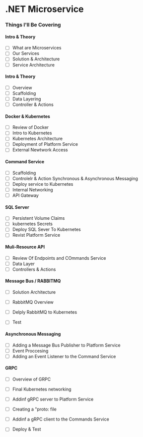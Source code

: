 # .NET Microservice

 ### Things I'll Be Covering

#### Intro & Theory

- [ ] What are Microservices
- [ ] Our Services
- [ ] Solution & Architecture
- [ ] Service Architecture

#### Intro & Theory

- [ ] Overview
- [ ] Scaffolding
- [ ] Data Layering
- [ ] Controller & Actions

#### Docker & Kubernetes

- [ ] Review of Docker
- [ ] Intro to Kubernetes
- [ ] Kubernetes Architecture
- [ ] Deployment of Platform Service
- [ ] External Newtwork Access

#### Command Service

- [ ] Scaffolding
- [ ] Controlelr & Action Synchronous & Asynchronous Messaging
- [ ] Deploy service to Kubernetes
- [ ] Internal Networking
- [ ] API Gateway

#### SQL Server

- [ ] Persistent Volume Claims
- [ ] kubernetes Secrets
- [ ] Deploy SQL Sever To Kubernetes
- [ ] Revist Platform Service

#### Muli-Resource API

- [ ] Review Of Endpoints and COmmands Service
- [ ] Data Layer
- [ ] Controllers & Actions

#### Message Bus / RABBITMQ

- [ ] Solution Architecture
- [ ] RabbitMQ Overview
- [ ] Delply RabbitMQ to Kubernetes
- [ ] Test


#### Asynchronous Messaging

- [ ] Adding a Message Bus Publisher to Platform Service
- [ ] Event Proccesing
- [ ] Adding an Event Listener to the Command Service

#### GRPC

- [ ] Overview of GRPC
- [ ] Final Kubernetes networking
- [ ] Addinf gRPC server to Platform Service
- [ ] Creating a "proto: file
- [ ] Addinf a gRPC client to the Commands Service
- [ ] Deploy & Test



